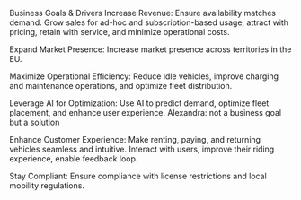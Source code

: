 Business Goals & Drivers
Increase Revenue: Ensure availability matches demand. Grow sales for ad-hoc and subscription-based usage, attract with pricing, retain with service, and minimize operational costs.

Expand Market Presence: Increase market presence across territories in the EU.

Maximize Operational Efficiency: Reduce idle vehicles, improve charging and maintenance operations, and optimize fleet distribution.

Leverage AI for Optimization: Use AI to predict demand, optimize fleet placement, and enhance user experience. Alexandra: not a business goal but a solution

Enhance Customer Experience: Make renting, paying, and returning vehicles seamless and intuitive. Interact with users, improve their riding experience, enable feedback loop.

Stay Compliant: Ensure compliance with license restrictions and local mobility regulations.
